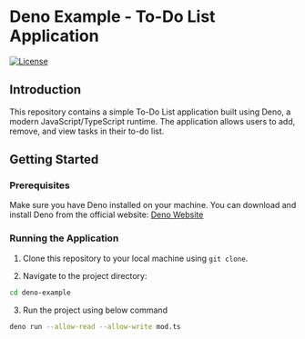 # Deno Example - To-Do List Application

[![License](https://img.shields.io/badge/License-MIT-blue.svg)](https://opensource.org/licenses/MIT)

## Introduction

This repository contains a simple To-Do List application built using Deno, a modern JavaScript/TypeScript runtime. The application allows users to add, remove, and view tasks in their to-do list.

## Getting Started

### Prerequisites

Make sure you have Deno installed on your machine. You can download and install Deno from the official website: [Deno Website](https://deno.land/#installation)

### Running the Application

1. Clone this repository to your local machine using `git clone`.

2. Navigate to the project directory:

```bash
cd deno-example
```
3. Run the project using below command

```bash
deno run --allow-read --allow-write mod.ts
```


